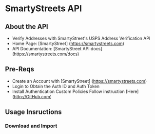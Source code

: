 # SmartyStreets API 
## About the API
* Verify Addresses with SmartyStreet's USPS Address Verification API
* Home Page: [SmartyStreet] (https://smartystreets.com)
* API Documentation: [SmartyStreet API docs] (https://smartystreets.com/docs)
## Pre-Reqs
* Create an Account with [SmartyStreet] (https://smartystreets.com)
* Login to Obtain the Auth ID and Auth Token
* Install Authentication Custom Policies Follow instruction [Here] (http://GitHub.com)
## Usage Insructions

### Download and Import


